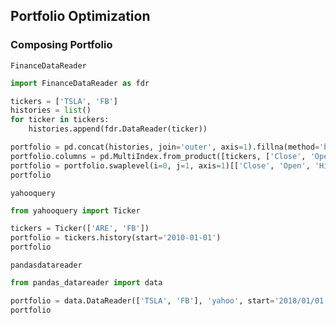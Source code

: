 ## Portfolio Optimization
### Composing Portfolio
`FinanceDataReader`
```python
import FinanceDataReader as fdr

tickers = ['TSLA', 'FB']
histories = list()
for ticker in tickers:
    histories.append(fdr.DataReader(ticker))

portfolio = pd.concat(histories, join='outer', axis=1).fillna(method='bfill')
portfolio.columns = pd.MultiIndex.from_product([tickers, ['Close', 'Open', 'High', 'Low', 'Volume', 'Change']])
portfolio = portfolio.swaplevel(i=0, j=1, axis=1)[['Close', 'Open', 'High', 'Low', 'Volume', 'Change']]
portfolio
```

`yahooquery`
```python
from yahooquery import Ticker

tickers = Ticker(['ARE', 'FB'])
portfolio = tickers.history(start='2010-01-01')
portfolio
```

`pandasdatareader`
```python
from pandas_datareader import data

portfolio = data.DataReader(['TSLA', 'FB'], 'yahoo', start='2018/01/01', end='2019/12/31')
portfolio
```
